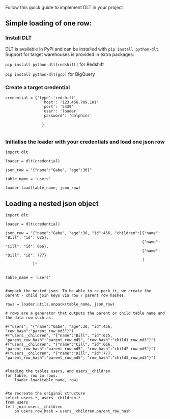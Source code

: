 Follow this quick guide to implement DLT in your project

## Simple loading of one row:

### Install DLT
DLT is available in PyPi and can be installed with `pip install python-dlt`. Support for target warehouses is provided in extra packages:

`pip install python-dlt[redshift]` for Redshift

`pip install python-dlt[gcp]` for BigQuery

### Create a target credential
```
credential = {'type':'redshift',
                'host': '123.456.789.101'
                'port': '5439'
                'user': 'loader'
                'password': 'dolphins'

                }


```

### Initialise the loader with your credentials and load one json row
```
import dlt

loader = dlt(credential)

json_row = "{"name":"Gabe", "age":30}"

table_name = 'users'

loader.load(table_name, json_row)

```

## Loading a nested json object

```
import dlt

loader = dlt(credential)

json_row = "{"name":"Gabe", "age":30, "id":456, "children":[{"name": "Bill", "id": 625},
                                                            {"name": "Cill", "id": 666},
                                                            {"name": "Dill", "id": 777}
                                                            ]
            }"


table_name = 'users'


#unpack the nested json. To be able to re-pack it, we create the parent - child join keys via row / parent row hashes.

rows = loader.utils.unpack(table_name, json_row)

# rows are a generator that outputs the parent or child table name and the data row such as:

#("users", "{"name":"Gabe", "age":30, "id":456, "row_hash":"parent_row_md5"}")
#("users__children", "{"name":"Bill", "id":625, "parent_row_hash":"parent_row_md5", "row_hash":"child1_row_md5"}")
#("users__children", "{"name":"Cill", "id":666, "parent_row_hash":"parent_row_md5", "row_hash":"child2_row_md5"}")
#("users__children", "{"name":"Dill", "id":777, "parent_row_hash":"parent_row_md5", "row_hash":"child3_row_md5"}")


#loading the tables users, and users__children
for table, row in rows:
    loader.load(table_name, row)


#to recreate the original structure
select users.*, users__children.*
from users
left join users__children
    on users.row_hash = users__children.parent_row_hash
```
